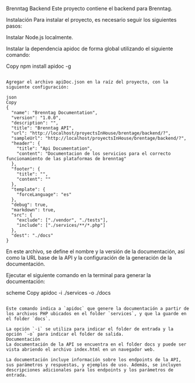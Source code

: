 Brenntag Backend
Este proyecto contiene el backend para Brenntag.

Instalación
Para instalar el proyecto, es necesario seguir los siguientes pasos:

Instalar Node.js localmente.

Instalar la dependencia apidoc de forma global utilizando el siguiente comando:

Copy
npm install apidoc -g

```

Agregar el archivo apiDoc.json en la raíz del proyecto, con la siguiente configuración:

json
Copy
{
  "name": "Brenntag Documentation",
  "version": "1.0.0",
  "description": "",
  "title": "Brenntag API",
  "url": "http://localhost/proyectsInHouse/brentage/backend/?",
  "sampleUrl": "http://localhost/proyectsInHouse/brentage/backend/?",
  "header": {
    "title": "Api Documentation",
    "content": "Documentacion de los servicios para el correcto funcionamiento de las plataformas de brenntag"
  },
  "footer": {
    "title": "",
    "content": ""
  },
  "template": {
    "forceLanguage": "es"
  },
  "debug": true,
  "markdown": true,
  "src": {
    "exclude": ["./vendor", "./tests"],
    "include": ["./services/**/*.php"]
  },
  "dest": "./docs"
}
```

En este archivo, se define el nombre y la versión de la documentación, así como la URL base de la API y la configuración de la generación de la documentación.

Ejecutar el siguiente comando en la terminal para generar la documentación:

scheme
Copy
apidoc -i ./services -o ./docs

```

Este comando indica a `apidoc` que genere la documentación a partir de los archivos PHP ubicados en el folder `services`, y que la guarde en el folder `docs`.

La opción `-i` se utiliza para indicar el folder de entrada y la opción `-o` para indicar el folder de salida.
Documentación
La documentación de la API se encuentra en el folder docs y puede ser vista abriendo el archivo index.html en un navegador web.

La documentación incluye información sobre los endpoints de la API, sus parámetros y respuestas, y ejemplos de uso. Además, se incluyen descripciones adicionales para los endpoints y los parámetros de entrada.
```
